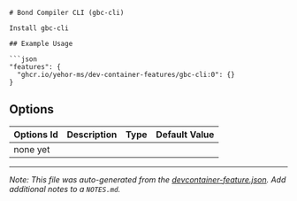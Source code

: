 ````
# Bond Compiler CLI (gbc-cli)

Install gbc-cli

## Example Usage

```json
"features": {
  "ghcr.io/yehor-ms/dev-container-features/gbc-cli:0": {}
}
````

## Options

| Options Id | Description | Type | Default Value |
| ---------- | ----------- | ---- | ------------- |
| none yet   |             |      |               |

---

_Note: This file was auto-generated from the [devcontainer-feature.json](https://github.com/dhoeric/features/blob/main/src/google-cloud-cli/devcontainer-feature.json). Add additional notes to a `NOTES.md`._

```

```
